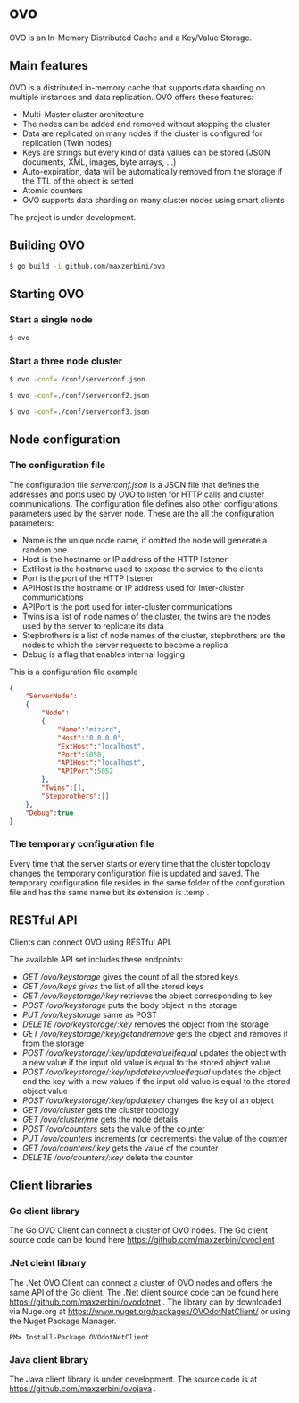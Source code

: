 # ovo

OVO is an In-Memory Distributed Cache and a Key/Value Storage.

## Main features

OVO is a distributed in-memory cache that supports data sharding on multiple instances and data replication.
OVO offers these features:
- Multi-Master cluster architecture
- The nodes can be added and removed without stopping the cluster
- Data are replicated on many nodes if the cluster is configured for replication (Twin nodes)
- Keys are strings but every kind of data values can be stored (JSON documents, XML, images, byte arrays, ...)
- Auto-expiration, data will be automatically removed from the storage if the TTL of the object is setted
- Atomic counters
- OVO supports data sharding on many cluster nodes using smart clients

The project is under development.

## Building OVO

```bash
$ go build -i github.com/maxzerbini/ovo
```

## Starting OVO
### Start a single node
```bash
$ ovo
```
### Start a three node cluster
```bash
$ ovo -conf=./conf/serverconf.json

$ ovo -conf=./conf/serverconf2.json

$ ovo -conf=./conf/serverconf3.json
```
## Node configuration

### The configuration file
The configuration file _serverconf.json_ is a JSON file that defines the addresses and ports used by OVO to listen for HTTP calls and cluster communications. The configuration file defines also other configurations parameters used by the server node.
These are the all the configuration parameters:
- Name is the unique node name, if omitted the node will generate a random one
- Host is the hostname or IP address of the HTTP listener
- ExtHost is the hostname used to expose the service to the clients
- Port is the port of the HTTP listener
- APIHost is the hostname or IP address used for inter-cluster communications
- APIPort is the port used for inter-cluster communications
- Twins is a list of node names of the cluster, the twins are the nodes used by the server to replicate its data
- Stepbrothers is a list of node names of the cluster, stepbrothers are the nodes to which the server requests to become a replica
- Debug is a flag that enables internal logging

This is a configuration file example
```JSON
{
	"ServerNode":
	{
		"Node":
		{
			"Name":"mizard",
			"Host":"0.0.0.0",
			"ExtHost":"localhost",
			"Port":5050,
			"APIHost":"localhost",
			"APIPort":5052
		},
		"Twins":[],
		"Stepbrothers":[]
	},
	"Debug":true
}
```

### The temporary configuration file
Every time that the server starts or every time that the cluster topology changes the temporary configuration file is updated and saved.
The temporary configuration file resides in the same folder of the configuration file and has the same name but its extension is .temp .
## RESTful API
Clients can connect OVO using RESTful API. 

The available API set includes these endpoints:
- _GET /ovo/keystorage_ gives the count of all the stored keys
- _GET /ovo/keys gives_ the list of all the stored keys
- _GET /ovo/keystorage/:key_ retrieves the object corresponding to key 
- _POST /ovo/keystorage_ puts the body object in the storage
- _PUT /ovo/keystorage_ same as POST
- _DELETE /ovo/keystorage/:key_ removes the object from the storage
- _GET /ovo/keystorage/:key/getandremove_ gets the object and removes it from the storage
- _POST /ovo/keystorage/:key/updatevalueifequal_ updates the object with a new value if the input old value is equal to the stored object value 
- _POST /ovo/keystorage/:key/updatekeyvalueifequal_ updates the object end the key with a new values if the input old value is equal to the stored object value
- _POST /ovo/keystorage/:key/updatekey_ changes the key of an object 
- _GET /ovo/cluster_ gets the cluster topology
- _GET /ovo/cluster/me_ gets the node details
- _POST /ovo/counters_ sets the value of the counter
- _PUT /ovo/counters_ increments (or decrements) the value of the counter
- _GET /ovo/counters/:key_ gets the value of the counter
- _DELETE /ovo/counters/:key_ delete the counter

## Client libraries

### Go client library
The Go OVO Client can connect a cluster of OVO nodes. The Go client source code can be found here https://github.com/maxzerbini/ovoclient .

### .Net cleint library
The .Net OVO Client can connect a cluster of OVO nodes and offers the same API of the Go client. The .Net client source code can be found here https://github.com/maxzerbini/ovodotnet .
The library can by downloaded via Nuge.org at https://www.nuget.org/packages/OVOdotNetClient/ or using the Nuget Package Manager.
```
PM> Install-Package OVOdotNetClient
```

### Java client library
The Java client library is under development.
The source code is at https://github.com/maxzerbini/ovojava .